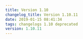 ```yaml
---
title: Version 1.10
changelog_title: Version 1.10.11
date: 2019-01-15 08:41:34 
tags: changelogs 1.10 deprecated
version: 1.10.11
---
```

<script src="https://gist.github.com/spinnaker-release/8c6e6abe2a0016b823b900523e82cba1.js"/>
